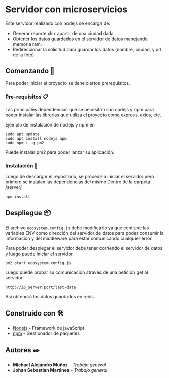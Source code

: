 # Servidor con microservicios

Este servidor realizado con nodejs se encarga de:

- Generar reporte xlsx apartir de una ciudad dada.
- Obtener los datos guardados en el servidor de datos manejando memoria ram.
- Redireccionar la solicitud para guardar los datos (nombre, ciudad, y url de la foto)

## Comenzando 🚀

Para poder iniciar el proyecto se tiene ciertos prerequisitos. 

### Pre-requisitos 📋

Las principales dependencias que se necesitan son nodejs y npm para poder instalar las librerias que utiliza el proyecto como express, axios, etc.

Ejemplo de instalación de nodejs y npm en 
```
sudo apt update
sudo apt install nodejs npm
sudo npm i -g pm2 
```
Puede instalar pm2 para poder lanzar su aplicación.

### Instalación 🔧

Luego de descargar el repositorio, se procede a iniciar el servidor pero primero se instalan las dependencias del mismo
Dentro de la carpeta /server/

```
npm install
```

## Despliegue 📦

El archivo `ecosystem.config.js` debe modificarlo ya que contiene las variables ENV como dirección del servidor de datos para poder consumir la información y del middleware para estar comunicando cualquier error. 

Para poder desplegar el servidor debe tener corriendo el servidor de datos y luego puede iniciar el servidor.

```
pm2 start ecosystem.config.js
```
Luego puede probar su comunicación através de una petición get al servidor.

`http://ip_server:port/last-data`

Asi obtendrá los datos guardados en redis.

## Construido con 🛠️

* [Nodejs](https://nodejs.org/en//) - Framework de javaScript
* [npm](https://www.npmjs.com/) - Gestionador de paquetes

## Autores ✒️

* **Michael Alejandro Muñoz** - *Trabajo general* 
* **Johan Sebastian Martinez** - *Trabajo general* 


